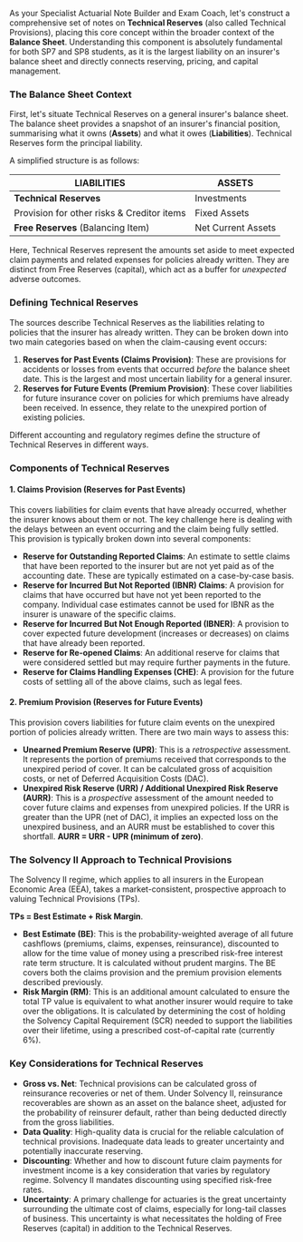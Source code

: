As your Specialist Actuarial Note Builder and Exam Coach, let's construct a comprehensive set of notes on **Technical Reserves** (also called Technical Provisions), placing this core concept within the broader context of the **Balance Sheet**. Understanding this component is absolutely fundamental for both SP7 and SP8 students, as it is the largest liability on an insurer's balance sheet and directly connects reserving, pricing, and capital management.

### **The Balance Sheet Context**

First, let's situate Technical Reserves on a general insurer's balance sheet. The balance sheet provides a snapshot of an insurer's financial position, summarising what it owns (**Assets**) and what it owes (**Liabilities**). Technical Reserves form the principal liability.

A simplified structure is as follows:

| LIABILITIES | ASSETS |
| ----- | ----- |
| **Technical Reserves** | Investments |
| Provision for other risks & Creditor items | Fixed Assets |
| **Free Reserves** (Balancing Item) | Net Current Assets |

Here, Technical Reserves represent the amounts set aside to meet expected claim payments and related expenses for policies already written. They are distinct from Free Reserves (capital), which act as a buffer for *unexpected* adverse outcomes.

### **Defining Technical Reserves**

The sources describe Technical Reserves as the liabilities relating to policies that the insurer has already written. They can be broken down into two main categories based on when the claim-causing event occurs:

1. **Reserves for Past Events (Claims Provision)**: These are provisions for accidents or losses from events that occurred *before* the balance sheet date. This is the largest and most uncertain liability for a general insurer.  
2. **Reserves for Future Events (Premium Provision)**: These cover liabilities for future insurance cover on policies for which premiums have already been received. In essence, they relate to the unexpired portion of existing policies.

Different accounting and regulatory regimes define the structure of Technical Reserves in different ways.

### **Components of Technical Reserves**

#### **1\. Claims Provision (Reserves for Past Events)**

This covers liabilities for claim events that have already occurred, whether the insurer knows about them or not. The key challenge here is dealing with the delays between an event occurring and the claim being fully settled. This provision is typically broken down into several components:

* **Reserve for Outstanding Reported Claims**: An estimate to settle claims that have been reported to the insurer but are not yet paid as of the accounting date. These are typically estimated on a case-by-case basis.  
* **Reserve for Incurred But Not Reported (IBNR) Claims**: A provision for claims that have occurred but have not yet been reported to the company. Individual case estimates cannot be used for IBNR as the insurer is unaware of the specific claims.  
* **Reserve for Incurred But Not Enough Reported (IBNER)**: A provision to cover expected future development (increases or decreases) on claims that have already been reported.  
* **Reserve for Re-opened Claims**: An additional reserve for claims that were considered settled but may require further payments in the future.  
* **Reserve for Claims Handling Expenses (CHE)**: A provision for the future costs of settling all of the above claims, such as legal fees.

#### **2\. Premium Provision (Reserves for Future Events)**

This provision covers liabilities for future claim events on the unexpired portion of policies already written. There are two main ways to assess this:

* **Unearned Premium Reserve (UPR)**: This is a *retrospective* assessment. It represents the portion of premiums received that corresponds to the unexpired period of cover. It can be calculated gross of acquisition costs, or net of Deferred Acquisition Costs (DAC).  
* **Unexpired Risk Reserve (URR) / Additional Unexpired Risk Reserve (AURR)**: This is a *prospective* assessment of the amount needed to cover future claims and expenses from unexpired policies. If the URR is greater than the UPR (net of DAC), it implies an expected loss on the unexpired business, and an AURR must be established to cover this shortfall. **AURR \= URR \- UPR (minimum of zero)**.

### **The Solvency II Approach to Technical Provisions**

The Solvency II regime, which applies to all insurers in the European Economic Area (EEA), takes a market-consistent, prospective approach to valuing Technical Provisions (TPs).

**TPs \= Best Estimate \+ Risk Margin**.

* **Best Estimate (BE)**: This is the probability-weighted average of all future cashflows (premiums, claims, expenses, reinsurance), discounted to allow for the time value of money using a prescribed risk-free interest rate term structure. It is calculated without prudent margins. The BE covers both the claims provision and the premium provision elements described previously.  
* **Risk Margin (RM)**: This is an additional amount calculated to ensure the total TP value is equivalent to what another insurer would require to take over the obligations. It is calculated by determining the cost of holding the Solvency Capital Requirement (SCR) needed to support the liabilities over their lifetime, using a prescribed cost-of-capital rate (currently 6%).

### **Key Considerations for Technical Reserves**

* **Gross vs. Net**: Technical provisions can be calculated gross of reinsurance recoveries or net of them. Under Solvency II, reinsurance recoverables are shown as an asset on the balance sheet, adjusted for the probability of reinsurer default, rather than being deducted directly from the gross liabilities.  
* **Data Quality**: High-quality data is crucial for the reliable calculation of technical provisions. Inadequate data leads to greater uncertainty and potentially inaccurate reserving.  
* **Discounting**: Whether and how to discount future claim payments for investment income is a key consideration that varies by regulatory regime. Solvency II mandates discounting using specified risk-free rates.  
* **Uncertainty**: A primary challenge for actuaries is the great uncertainty surrounding the ultimate cost of claims, especially for long-tail classes of business. This uncertainty is what necessitates the holding of Free Reserves (capital) in addition to the Technical Reserves.

